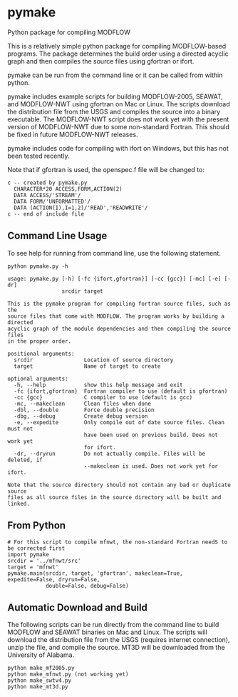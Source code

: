# pymake
Python package for compiling MODFLOW

This is a relatively simple python package for compiling MODFLOW-based programs.  The package determines the build order using a directed acyclic graph and then compiles the source files using gfortran or ifort.

pymake can be run from the command line or it can be called from within python.  

pymake includes example scripts for building MODFLOW-2005, SEAWAT, and MODFLOW-NWT using gfortran on Mac or Linux.  The scripts download the distribution file from the USGS and compiles the source into a binary executable.  The MODFLOW-NWT script does not work yet with the present version of MODFLOW-NWT due to some non-standard Fortran.  This should be fixed in future MODFLOW-NWT releases.

pymake includes code for compiling with ifort on Windows, but this has not been tested recently.

Note that if gfortran is used, the openspec.f file will be changed to:

    c -- created by pymake.py
      CHARACTER*20 ACCESS,FORM,ACTION(2)
      DATA ACCESS/'STREAM'/
      DATA FORM/'UNFORMATTED'/
      DATA (ACTION(I),I=1,2)/'READ','READWRITE'/
    c -- end of include file


## Command Line Usage

To see help for running from command line, use the following statement.

    python pymake.py -h

    usage: pymake.py [-h] [-fc {ifort,gfortran}] [-cc {gcc}] [-mc] [-e] [-dr]
                     srcdir target
    
    This is the pymake program for compiling fortran source files, such as the
    source files that come with MODFLOW. The program works by building a directed
    acyclic graph of the module dependencies and then compiling the source files
    in the proper order.
    
    positional arguments:
      srcdir                Location of source directory
      target                Name of target to create
    
    optional arguments:
      -h, --help            show this help message and exit
      -fc {ifort,gfortran}  Fortran compiler to use (default is gfortran)
      -cc {gcc}             C compiler to use (default is gcc)
      -mc, --makeclean      Clean files when done
      -dbl, --double        Force double precision
      -dbg, --debug         Create debug version
      -e, --expedite        Only compile out of date source files. Clean must not
                            have been used on previous build. Does not work yet
                            for ifort.
      -dr, --dryrun         Do not actually compile. Files will be deleted, if
                            --makeclean is used. Does not work yet for ifort.
    
    Note that the source directory should not contain any bad or duplicate source
    files as all source files in the source directory will be built and linked.

## From Python
    
    # For this script to compile mfnwt, the non-standard Fortran needS to be corrected first
    import pymake
    srcdir = '../mfnwt/src'
    target = 'mfnwt'
    pymake.main(srcdir, target, 'gfortran', makeclean=True, expedite=False, dryrun=False,
                double=False, debug=False)

## Automatic Download and Build

The following scripts can be run directly from the command line to build MODFLOW and SEAWAT binaries on Mac and Linux.  The scripts will download the distribution file from the USGS (requires internet connection), unzip the file, and compile the source.  MT3D will be downloaded from the University of Alabama.

    python make_mf2005.py
    python make_mfnwt.py (not working yet)
    python make_swtv4.py
    python make_mt3d.py
